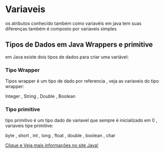 # Variaveis
os atributos conhecido também como variavéis em java tem suas diferenças também é composto por variaveis simples 

## Tipos de Dados em Java  Wrappers e primitive
em Java existe dois tipos de dados para criar uma variável:

### Tipo Wrapper 
Tipos wrapper é um tipo de dado por referencia , veja as variaveis do tipo wrapper:

Integer , String , Double , Boolean


### Tipo primitive 

tipo primitivo é um tipo dado de variavel que sempre é inicializado em 0 , variaveis tipe primitive:

byte , short , int , long , float , double , boolean , char 

<a href="https://docs.oracle.com/javase/tutorial/java/nutsandbolts/datatypes.html"> Clique e Veja mais informações no site Java!</a>

